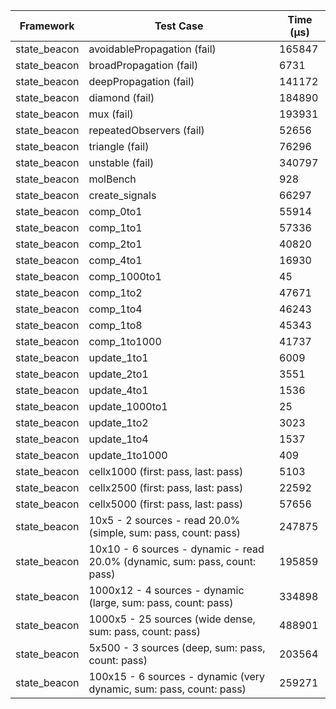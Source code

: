 | Framework | Test Case | Time (μs) |
| --- | --- | --- |
| state_beacon | avoidablePropagation (fail) | 165847 |
| state_beacon | broadPropagation (fail) | 6731 |
| state_beacon | deepPropagation (fail) | 141172 |
| state_beacon | diamond (fail) | 184890 |
| state_beacon | mux (fail) | 193931 |
| state_beacon | repeatedObservers (fail) | 52656 |
| state_beacon | triangle (fail) | 76296 |
| state_beacon | unstable (fail) | 340797 |
| state_beacon | molBench | 928 |
| state_beacon | create_signals | 66297 |
| state_beacon | comp_0to1 | 55914 |
| state_beacon | comp_1to1 | 57336 |
| state_beacon | comp_2to1 | 40820 |
| state_beacon | comp_4to1 | 16930 |
| state_beacon | comp_1000to1 | 45 |
| state_beacon | comp_1to2 | 47671 |
| state_beacon | comp_1to4 | 46243 |
| state_beacon | comp_1to8 | 45343 |
| state_beacon | comp_1to1000 | 41737 |
| state_beacon | update_1to1 | 6009 |
| state_beacon | update_2to1 | 3551 |
| state_beacon | update_4to1 | 1536 |
| state_beacon | update_1000to1 | 25 |
| state_beacon | update_1to2 | 3023 |
| state_beacon | update_1to4 | 1537 |
| state_beacon | update_1to1000 | 409 |
| state_beacon | cellx1000 (first: pass, last: pass) | 5103 |
| state_beacon | cellx2500 (first: pass, last: pass) | 22592 |
| state_beacon | cellx5000 (first: pass, last: pass) | 57656 |
| state_beacon | 10x5 - 2 sources - read 20.0% (simple, sum: pass, count: pass) | 247875 |
| state_beacon | 10x10 - 6 sources - dynamic - read 20.0% (dynamic, sum: pass, count: pass) | 195859 |
| state_beacon | 1000x12 - 4 sources - dynamic (large, sum: pass, count: pass) | 334898 |
| state_beacon | 1000x5 - 25 sources (wide dense, sum: pass, count: pass) | 488901 |
| state_beacon | 5x500 - 3 sources (deep, sum: pass, count: pass) | 203564 |
| state_beacon | 100x15 - 6 sources - dynamic (very dynamic, sum: pass, count: pass) | 259271 |
